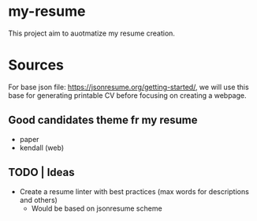# my-resume

This project aim to auotmatize my resume creation.

# Sources

For base json file: https://jsonresume.org/getting-started/, we will use this base for generating printable CV before focusing on creating a webpage.


## Good candidates theme fr my resume
- paper
- kendall (web)

## TODO | Ideas

- Create a resume linter with best practices (max words for descriptions and others)
  - Would be based on jsonresume scheme
